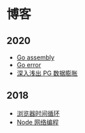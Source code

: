 博客
====

## 2020
* [Go assembly](./source/_posts/go-asm.md)
* [Go error](./source/_posts/go-errors.md)
* [深入浅出 PG 数据膨胀](./content/database/pg_bloat.md)

## 2018
* [浏览器时间循环](./source/_posts/browser-event-loop.md)
* [Node 网络编程](./source/_posts/network-programming-in-NodeJS.md)
